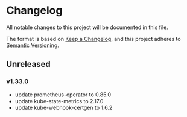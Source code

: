 # Changelog

All notable changes to this project will be documented in this file.

The format is based on [Keep a Changelog](https://keepachangelog.com/en/1.0.0/),
and this project adheres to [Semantic Versioning](https://semver.org/spec/v2.0.0.html).

## Unreleased

### v1.33.0

- update prometheus-operator to 0.85.0
- update kube-state-metrics to 2.17.0
- update kube-webhook-certgen to 1.6.2
